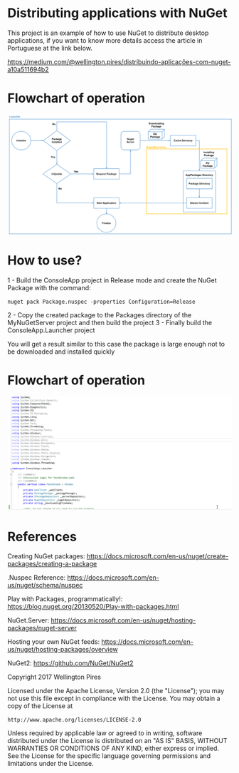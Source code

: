 # Distributing applications with NuGet

This project is an example of how to use NuGet to distribute desktop applications, if you want to know more details access the article in Portuguese at the link below.

https://medium.com/@wellington.pires/distribuindo-aplicações-com-nuget-a10a511694b2


# Flowchart of operation
![alt text](https://raw.githubusercontent.com/xwellingtonx/NugetAutoUpdateExample/master/images/flowChart.png "Flowchart of operation")
 

# How to use?

1 - Build the ConsoleApp project in Release mode and create the NuGet Package with the command:
```
nuget pack Package.nuspec -properties Configuration=Release
```
2 - Copy the created package to the Packages directory of the MyNuGetServer project and then build the project
3 - Finally build the ConsoleApp.Launcher project

You will get a result similar to this case the package is large enough not to be downloaded and installed quickly

# Flowchart of operation
![alt text](https://raw.githubusercontent.com/xwellingtonx/NugetAutoUpdateExample/master/images/launcher.gif "ConsoleApp.Launcher")

# References
Creating NuGet packages: https://docs.microsoft.com/en-us/nuget/create-packages/creating-a-package

.Nuspec Reference: https://docs.microsoft.com/en-us/nuget/schema/nuspec

Play with Packages, programmatically!: https://blog.nuget.org/20130520/Play-with-packages.html

NuGet.Server: https://docs.microsoft.com/en-us/nuget/hosting-packages/nuget-server

Hosting your own NuGet feeds: https://docs.microsoft.com/en-us/nuget/hosting-packages/overview

NuGet2: https://github.com/NuGet/NuGet2


Copyright 2017 Wellington Pires

Licensed under the Apache License, Version 2.0 (the "License");
you may not use this file except in compliance with the License.
You may obtain a copy of the License at

    http://www.apache.org/licenses/LICENSE-2.0

Unless required by applicable law or agreed to in writing, software
distributed under the License is distributed on an "AS IS" BASIS,
WITHOUT WARRANTIES OR CONDITIONS OF ANY KIND, either express or implied.
See the License for the specific language governing permissions and
limitations under the License.
